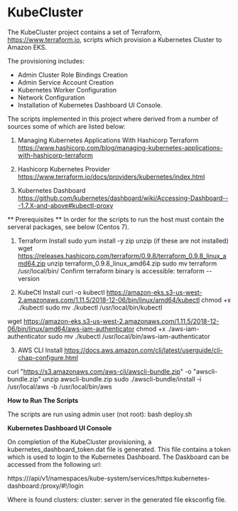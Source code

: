 # KubeCluster
The KubeCluster project contains a set of Terraform, https://www.terraform.io, 
scripts which provision a Kubernetes Cluster to Amazon EKS. 

The provisioning includes:
* Admin Cluster Role Bindings Creation
* Admin Service Account Creation 
* Kubernetes Worker Configuration
* Network Configuration
* Installation of Kubernetes Dashboard UI Console.

The scripts implemented in this project where derived from a number of sources some of which are listed below:
1. Managing Kubernetes Applications With Hashicorp Terraform 
https://www.hashicorp.com/blog/managing-kubernetes-applications-with-hashicorp-terraform

2. Hashicorp Kubernetes Provider
https://www.terraform.io/docs/providers/kubernetes/index.html

3. Kubernetes Dashboard
https://github.com/kubernetes/dashboard/wiki/Accessing-Dashboard---1.7.X-and-above#kubectl-proxy

** Prerequisites **
In order for the scripts to run the host must contain the serveral packages, see below (Centos 7).

1. Terraform Install
sudo yum install -y zip unzip (if these are not installed)
wget https://releases.hashicorp.com/terraform/0.9.8/terraform_0.9.8_linux_amd64.zip
unzip terraform_0.9.8_linux_amd64.zip
sudo mv terraform /usr/local/bin/
Confirm terraform binary is accessible: terraform --version


2. KubeCtl Install
curl -o kubectl https://amazon-eks.s3-us-west-2.amazonaws.com/1.11.5/2018-12-06/bin/linux/amd64/kubectl
chmod +x ./kubectl
sudo mv ./kubectl /usr/local/bin/kubectl

wget https://amazon-eks.s3-us-west-2.amazonaws.com/1.11.5/2018-12-06/bin/linux/amd64/aws-iam-authenticator
chmod +x ./aws-iam-authenticator
sudo mv ./kubectl /usr/local/bin/aws-iam-authenticator

3. AWS CLI Install
https://docs.aws.amazon.com/cli/latest/userguide/cli-chap-configure.html

curl "https://s3.amazonaws.com/aws-cli/awscli-bundle.zip" -o "awscli-bundle.zip"
unzip awscli-bundle.zip
sudo ./awscli-bundle/install -i /usr/local/aws -b /usr/local/bin/aws


**How to Run The Scripts**

The scripts are run using admin user (not root):
bash deploy.sh

**Kubernetes Dashboard UI Console**

On completion of the KubeCluster provisioning, a kubernetes_dashboard_token.dat file
is generated. This file contains a token which is used to login to the Kubernetes 
Dashboard. The Daskboard can be accessed from the following url:

https://<Master IP>/api/v1/namespaces/kube-system/services/https:kubernetes-dashboard:/proxy/#!/login

Where <Master IP> is found clusters: cluster: server in the generated file eksconfig file.


 


